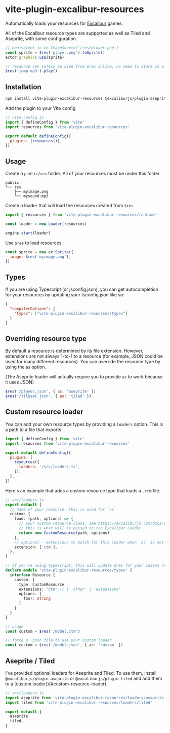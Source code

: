 # vite-plugin-excalibur-resources

Automatically loads your resources for [Excalibur](https://excaliburjs.com/) games.

All of the Excalibur resource types are supported as well as Tiled and Aseprite, with some configuration.

```js
// equivalent to ex.ImageSource('/res/player.png')
const sprite = $res('player.png').toSprite()
actor.graphics.use(sprite)

// resource can safely be used from $res inline, no need to store in a variable
$res('jump.mp3').play()
```

## Installation

```bash
npm install vite-plugin-excalibur-resources @excaliburjs/plugin-aseprite @excaliburjs/plugin-tiled
```

Add the plugin to your Vite config

```js
// vite.config.js
import { defineConfig } from 'vite'
import resources from 'vite-plugin-excalibur-resources'

export default defineConfig({
  plugins: [resources()],
})
```

## Usage

Create a `public/res` folder. All of your resources must be under this folder.

```
public
└── res
    ├── myimage.png
    └── mysound.mp3
```

Create a loader that will load the resources created from `$res`

```js
import { resources } from 'vite-plugin-excalibur-resources/runtime'

const loader = new Loader(resources)

engine.start(loader)
```

Use `$res` to load resources

```js
const sprite = new ex.Sprite({
  image: $res('myimage.png'),
})
```

## Types

If you are using Typescript (or jsconfig.json), you can get autocompletion for your resources by updating your tsconfig.json like so:

```json
{
  "compilerOptions": {
    "types": ["vite-plugin-excalibur-resources/types"]
  }
}
```

## Overriding resource type

By default a resource is determined by its file extension. However, extensions are not always 1-to-1 to a resource (for example, JSON could be used for many different resources). You can override the resource type by using the `as` option.

(The Aseprite loader will actually require you to provide `as` to work because it uses JSON)

```js
$res('/player.json', { as: 'aseprite' })
$res('/tileset.json', { as: 'tiled' })
```

## Custom resource loader

You can add your own resource types by providing a `loaders` option. This is a path to a file that exports

```js
import { defineConfig } from 'vite'
import resources from 'vite-plugin-excalibur-resources'

export default defineConfig({
  plugins: [
    resources({
      loaders: '/src/loaders.ts',
    }),
  ],
})
```

Here's an example that adds a custom resource type that loads a `.ctm` file.

```ts
// src/loaders.ts
export default {
  // name of your resource. this is used for `as`
  custom: {
    load: (path, options) => {
      // your custom resource class, see https://excaliburjs.com/docs/api/edge/classes/Resource.html
      // this is what will be passed to the Excalibur Loader
      return new CustomResource(path, options)
    },
    // optional - extensions to match for this loader when `as` is not specified
    extension: ['ctm'],
  },
}

// if you're using typescript, this will update $res for your custom resource type
declare module 'vite-plugin-excalibur-resources/types' {
  interface Resource {
    custom: {
      type: CustomResource
      extensions: 'ctm' // | 'other' | 'extensions'
      options: {
        foo?: string
      }
    }
  }
}

// usage
const custom = $res('/model.ctm')

// force a .json file to use your custom loader
const custom = $res('/model.json', { as: 'custom' })
```

## Aseprite / Tiled

I've provided optional loaders for Aseprite and Tiled. To use them, install `@excaliburjs/plugin-aseprite` or `@excaliburjs/plugin-tiled` and add them to a [custom loader])(#custom-resource-loader).

```ts
// src/loaders.ts
import aseprite from 'vite-plugin-excalibur-resources/loaders/aseprite'
import tiled from 'vite-plugin-excalibur-resources/loaders/tiled'

export default {
  aseprite,
  tiled,
}
```
